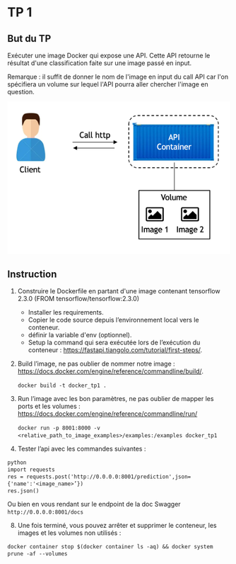 # TP 1

## But du TP 

Exécuter une image Docker qui expose une API. Cette API retourne le résultat d'une classification faite sur une image passé en input.

Remarque : il suffit de donner le nom de l'image en input du call API car l'on spécifiera un volume sur lequel l'API pourra aller chercher l'image en question.

![Alt text](./assets/schema_tp1_docker.png?raw=true "schema TP1")


## Instruction
1. Construire le Dockerfile en partant d'une image contenant tensorflow 2.3.0 (FROM tensorflow/tensorflow:2.3.0)
    - Installer les requirements.
    - Copier le code source depuis l’environnement local vers le conteneur.
    - définir la variable d'env (optionnel).
    - Setup la command qui sera exécutée lors de l’exécution du conteneur : https://fastapi.tiangolo.com/tutorial/first-steps/.
5. Build l’image, ne pas oublier de nommer notre image : https://docs.docker.com/engine/reference/commandline/build/.
    
    `
    docker build -t docker_tp1 .
    `
6. Run l’image avec les bon paramètres, ne pas oublier de mapper les ports et les volumes : https://docs.docker.com/engine/reference/commandline/run/
    
    `
    docker run -p 8001:8000 -v <relative_path_to_image_examples>/examples:/examples docker_tp1
    `
7. Tester l’api avec les commandes suivantes :

```
python 
import requests
res = requests.post('http://0.0.0.0:8001/prediction',json={'name':'<image_name>’})
res.json()
```
Ou bien en vous rendant sur le endpoint de la doc Swagger `http://0.0.0.0:8001/docs`

8. Une fois terminé, vous pouvez arrêter et supprimer le conteneur, les images et les volumes non utilisés : 

```
docker container stop $(docker container ls -aq) && docker system prune -af --volumes
```
